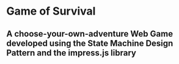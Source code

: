 # Game of Survival
## A choose-your-own-adventure Web Game developed using the State Machine Design Pattern and the impress.js library
